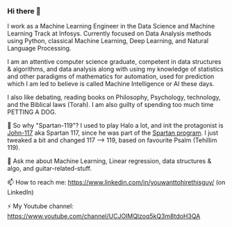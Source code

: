 ### Hi there 👋

I work as a Machine Learning Engineer in the Data Science and Machine Learning Track at Infosys. Currently focused on Data Analysis methods using Python, classical Machine Learning, Deep Learning, and Natural Language Processing.

I am an attentive computer science graduate, competent in data structures & algorithms, and data analysis along with using my knowledge of statistics and other paradigms of mathematics for automation, used for prediction which I am led to believe is called Machine Intelligence or AI these days.

I also like debating, reading books on Philosophy, Psychology, technology, and the Biblical laws (Torah). I am also guilty of spending too much time PETTING A DOG. 

🤔 So why "Spartan-119"? I used to play Halo a lot, and init the protagonist is [John-117](https://halo.fandom.com/wiki/John-117) aka Spartan 117, since he was part of the [Spartan program](https://halo.fandom.com/wiki/SPARTAN-II_Program). I just tweaked a bit and changed 117 --> 119, based on favourite Psalm (Tehillim 119).

💬 Ask me about Machine Learning, Linear regression, data structures & algo, and guitar-related-stuff.

📫 How to reach me: https://www.linkedin.com/in/youwanttohirethisguy/ (on LinkedIn)

⚡ My Youtube channel: https://www.youtube.com/channel/UCJOlMQlzoq5kQ3m8tdoH3QA

<!--
**Spartan-119/Spartan-119** is a ✨ _special_ ✨ repository because its `README.md` (this file) appears on your GitHub profile.

Here are some ideas to get you started:

- 🔭 I’m currently working on ...
- 🌱 I’m currently learning Deep learning, NLP, and Pen Testing 
- 👯 I’m looking to collaborate on ...
- 🤔 I’m looking for help with ...
- 💬 Ask me about Machine Learning, Linear regression, data structures & algo
- 📫 How to reach me: ...
- 😄 Pronouns: ...
- ⚡ Fun fact: ...
-->
